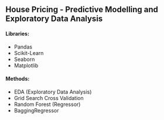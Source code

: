 <h2>House Pricing - Predictive Modelling and Exploratory Data Analysis</h2>
<h4>Libraries:</h4>

* Pandas
* Scikit-Learn
* Seaborn
* Matplotlib

<h4>Methods:</h4>

* EDA (Exploratory Data Analysis)
* Grid Search Cross Validation
* Random Forest (Regressor)
* BaggingRegressor
